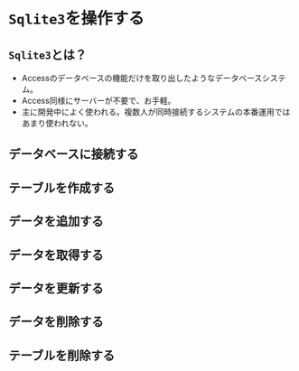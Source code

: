 # `Sqlite3`を操作する

## `Sqlite3`とは？

* Accessのデータベースの機能だけを取り出したようなデータベースシステム。
* Access同様にサーバーが不要で、お手軽。
* 主に開発中によく使われる。複数人が同時接続するシステムの本番運用ではあまり使われない。

## データベースに接続する

## テーブルを作成する

## データを追加する

## データを取得する

## データを更新する

## データを削除する

## テーブルを削除する

#

